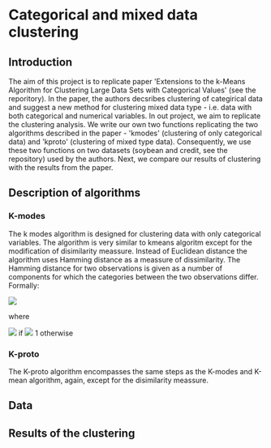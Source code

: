 # Categorical and mixed data clustering
## Introduction
The aim of this project is to replicate paper 'Extensions to the k-Means Algorithm for Clustering Large Data Sets with Categorical Values' (see the reporitory). In the paper, the authors decsribes clustering of categirical data and suggest a new method for clustering mixed data type - i.e. data with both categorical and numerical variables. In out project, we aim to replicate the clustering analysis. We write our own two functions replicating the two algorithms described in the paper - 'kmodes' (clustering of only categorical data) and 'kproto' (clustering of mixed type data). Consequently, we use these two functions on two datasets (soybean and credit, see the repository) used by the authors. Next, we compare our results of clustering with the results from the paper.

## Description of algorithms
### K-modes
The k modes algorithm is designed for clustering data with only categorical variables. The algorithm is very similar to kmeans algoritm except for the modification of disimilarity meassure. Instead of Euclidean distance the algorithm uses Hamming distance as a meassure of dissimilarity. The Hamming distance for two observations is given as a number of components for which the categories between the two observations differ. Formally:

<img src="https://render.githubusercontent.com/render/math?math=d(X,Y) = \sum_i_{1_n} \delta(x_i,y_i)">

where

<img src="https://render.githubusercontent.com/render/math?math=d(X,Y) = \delta(x_i,y_i) = 0 "> if
<img src="https://render.githubusercontent.com/render/math?math= x_i = y_i"> 1 otherwise

### K-proto
The K-proto algorithm encompasses the same steps as the K-modes and K-mean algorithm, again, except for the disimilarity meassure.

## Data

## Results of the clustering
